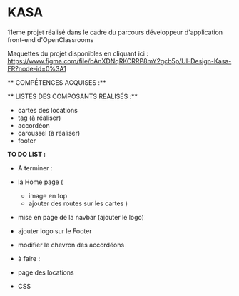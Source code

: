 # KASA

11eme projet réalisé dans le cadre du parcours développeur d'application front-end d'OpenClassrooms 

Maquettes du projet disponibles en cliquant ici : https://www.figma.com/file/bAnXDNqRKCRRP8mY2gcb5p/UI-Design-Kasa-FR?node-id=0%3A1 

** COMPÉTENCES ACQUISES :**


** LISTES DES COMPOSANTS REALISÉS :**
- cartes des locations
- tag (à réaliser)
- accordéon
- caroussel (à réaliser)
- footer


**TO DO LIST :** 
- A terminer :

- la Home page (
    - image en top 
    - ajouter des routes sur les cartes
)
- mise en page de la navbar (ajouter le logo)
- ajouter logo sur le Footer
- modifier le chevron des accordéons

- à faire : 

- page des locations
- CSS
